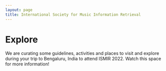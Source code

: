 ```yaml
---
layout: page
title: International Society for Music Information Retrieval
---
```


# Explore

We are curating some guidelines, activities and places to visit and explore during your trip to Bengaluru, India to attend ISMIR 2022. Watch this space for more information!